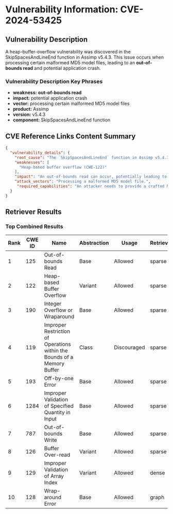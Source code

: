 # Vulnerability Information: CVE-2024-53425

## Vulnerability Description
A heap-buffer-overflow vulnerability was discovered in the SkipSpacesAndLineEnd function in Assimp v5.4.3. This issue occurs when processing certain malformed MD5 model files, leading to an **out-of-bounds read** and potential application crash.

### Vulnerability Description Key Phrases
- **weakness:** **out-of-bounds read**
- **impact:** potential application crash
- **vector:** processing certain malformed MD5 model files
- **product:** Assimp
- **version:** v5.4.3
- **component:** SkipSpacesAndLineEnd function

## CVE Reference Links Content Summary
```json
{
  "vulnerability_details": {
    "root_cause": "The `SkipSpacesAndLineEnd` function in Assimp v5.4.3 fails to properly check buffer boundaries when parsing input data.",
    "weaknesses": [
      "Heap-based buffer overflow (CWE-122)"
    ],
    "impact": "An out-of-bounds read can occur, potentially leading to an application crash.",
    "attack_vectors": "Processing a malformed MD5 model file.",
     "required_capabilities": "An attacker needs to provide a crafted MD5 model file."
  }
}
```

## Retriever Results

### Top Combined Results

| Rank | CWE ID | Name | Abstraction | Usage  | Retrievers | Individual Scores |
|------|--------|------|-------------|-------|------------|-------------------|
| 1 | 125 | Out-of-bounds Read | Base | Allowed | sparse | 0.279 |
| 2 | 122 | Heap-based Buffer Overflow | Variant | Allowed | sparse | 0.269 |
| 3 | 190 | Integer Overflow or Wraparound | Base | Allowed | sparse | 0.261 |
| 4 | 119 | Improper Restriction of Operations within the Bounds of a Memory Buffer | Class | Discouraged | sparse | 0.250 |
| 5 | 193 | Off-by-one Error | Base | Allowed | sparse | 0.249 |
| 6 | 1284 | Improper Validation of Specified Quantity in Input | Base | Allowed | sparse | 0.246 |
| 7 | 787 | Out-of-bounds Write | Base | Allowed | sparse | 0.245 |
| 8 | 126 | Buffer Over-read | Variant | Allowed | sparse | 0.243 |
| 9 | 129 | Improper Validation of Array Index | Variant | Allowed | dense | 0.544 |
| 10 | 128 | Wrap-around Error | Base | Allowed | graph | 0.003 |

